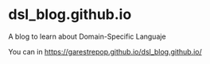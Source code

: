 # dsl_blog.github.io
A blog to learn about Domain-Specific Languaje 

You can in https://garestrepop.github.io/dsl_blog.github.io/
